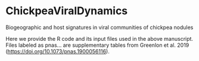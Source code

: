 # ChickpeaViralDynamics
Biogeographic and host signatures in viral communities of chickpea nodules

Here we provide the R code and its input files used in the above manuscript.
Files labeled as pnas... are supplementary tables from Greenlon et al. 2019 (https://doi.org/10.1073/pnas.1900056116).
